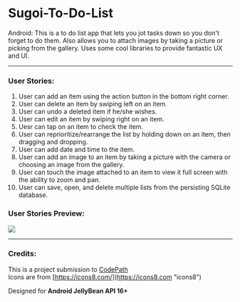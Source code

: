 # Sugoi-To-Do-List
Android: This is a to do list app that lets you jot tasks down so you don't forget to do them. 
Also allows you to attach images by taking a picture or picking from the gallery.
Uses some cool libraries to provide fantastic UX and UI.

***

### User Stories:
  1. User can add an item using the action button in the bottom right corner.
  2. User can delete an item by swiping left on an item.
  4. User can undo a deleted item if he/she wishes.
  5. User can edit an item by swiping right on an item.
  6. Uesr can tap on an item to check the item.
  7. User can reprioritize/rearrange the list by holding down on an item, then dragging and dropping.
  8. User can add date and time to the item.
  9. User can add an image to an item by taking a picture with the camera or choosing an image from the gallery.
  10. User can touch the image attached to an item to view it full screen with the ability to zoom and pan.
  11. User can save, open, and delete multiple lists from the persisting SQLite database.
  
### User Stories Preview:

![](http://i.imgur.com/dn9TDfJ.gif)

***

### Credits:

This is a project submission to [CodePath](http://courses.codepath.com/snippets/intro_to_android/prework. "CodePath")
</br>
Icons are from [https://icons8.com/](https://icons8.com "icons8")

Designed for <b>Android JellyBean API 16+</b>
